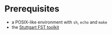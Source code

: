 # Prerequisites

- a POSIX-like environment with `sh`, `echo` and `make`
- the [Stuttgart FST toolkit](http://www.cis.uni-muenchen.de/~schmid/tools/SFST/)

